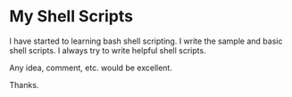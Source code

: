 # My Shell Scripts

I have started to learning bash shell scripting. I write the sample and basic shell scripts. I always try to write helpful shell scripts. 

Any idea, comment, etc. would be excellent. 

Thanks.
